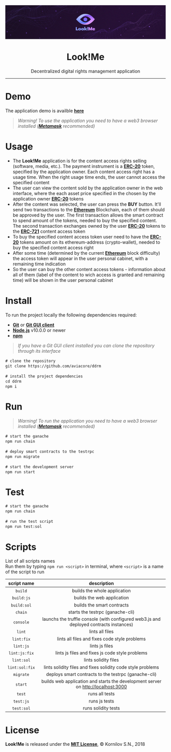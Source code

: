 <img src="src/img/logo_readme.png" alt="logo_readme" align="center" />

<h1 align="center">Look!Me</h1>
<p align="center">Decentralized digital rights management application</p>

----

# Demo

The application demo is availble **[here](http://test1.ksn.by)**
> *Warning! To use the application you need to have a web3 browser installed (**[Metamask](https://metamask.io/)** recommended)*

# Usage

- The **Look!Me** application is for the content access rights selling (software, media, etc.). The payment instrument is a **[ERC-20](https://en.wikipedia.org/wiki/ERC-20)** token, specified by the application owner. Each content access right has a usage time. When the right usage time ends, the user cannot access the specified content
- The user can view the content sold by the application owner in the web interface, where the each asset price specified in the chosen by the application owner **[ERC-20](https://en.wikipedia.org/wiki/ERC-20)** tokens
- After the content was selected, the user can press the **BUY** button. It'll send two transactions to the **[Ethereum](https://ethereum.org/)** Blockchain, each of them should be approved by the user. The first transaction allows the smart contract to spend amount of the tokens, needed to buy the specified content. The second transaction exchanges owned by the user **[ERC-20](https://en.wikipedia.org/wiki/ERC-20)** tokens to the **[ERC-721](http://erc721.org/)** content access token
- To buy the specified content access token user need to have the **[ERC-20](https://en.wikipedia.org/wiki/ERC-20)** tokens amount on its ethereum-address (crypto-wallet), needed to buy the specified content access right
- After some time (determined by the current **[Ethereum](https://ethereum.org/)** block difficulty) the access token will appear in the user personal cabinet, with a remaining time indication
- So the user can buy the other content access tokens - information about all of them (label of the content to wich access is granted and remaining time) will be shown in the user personal cabinet

# Install

To run the project locally the following dependencies required:

- **[Git](https://git-scm.com/)** or **[Git GUI client](https://git-scm.com/download/gui/windows)**
- **[Node.js](https://nodejs.org/)** v10.0.0 or newer
- **[npm](https://www.npmjs.com/)**

> *If you have a Git GUI client installed you can clone the repository through its interface*

```shell
# clone the repository
git clone https://github.com/aviacore/ddrm

# install the project dependencies
cd ddrm
npm i
```

# Run

> *Warning! To run the application you need to have a web3 browser installed (**[Metamask](https://metamask.io/)** recommended)*

```shell
# start the ganache
npm run chain

# deploy smart contracts to the testrpc
npm run migrate

# start the development server
npm run start
```

# Test

```shell
# start the ganache
npm run chain

# run the test script
npm run test:sol
```

# Scripts

List of all scripts names <br />
Run them by typing `npm run <script>` in terminal, where `<script>` is a name of the script to run

script name   | description
:------------:|:-----------:
`build`       | builds the whole application
`build:js`    | builds the web application
`build:sol`   | builds the smart contracts
`chain`       | starts the testrpc (ganache-cli)
`console`     | launchs the truffle console (with configured web3.js and deployed contracts instances)
`lint`        | lints all files
`lint:fix`    | lints all files and fixes code style problems
`lint:js`     | lints js files
`lint:js:fix` | lints js files and fixes js code style problems
`lint:sol`    | lints solidity files
`lint:sol:fix`| lints solidity files and fixes solidity code style problems
`migrate`     | deploys smart contracts to the testrpc (ganache-cli)
`start`       | builds web application and starts the development server on <http://localhost:3000>
`test`        | runs all tests
`test:js`     | runs js tests
`test:sol`    | runs solidity tests

# License

**Look!Me** is released under the **[MIT License](https://github.com/aviacore/ddrm/blob/master/LICENSE)**, © Kornilov S.N., 2018
